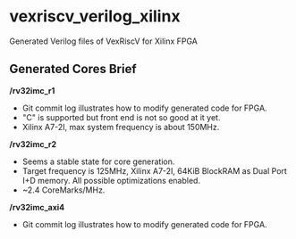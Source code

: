 # vexriscv_verilog_xilinx

Generated Verilog files of VexRiscV for Xilinx FPGA

##  Generated Cores Brief

**/rv32imc_r1**

-   Git commit log illustrates how to modify generated code for FPGA.
-   "C" is supported but front end is not so good at it yet.
-   Xilinx A7-2I, max system frequency is about 150MHz.

**/rv32imc_r2**

-   Seems a stable state for core generation.
-   Target frequency is 125MHz, Xilinx A7-2I, 64KiB BlockRAM as Dual Port I+D memory. All possible optimizations enabled.
-   ~2.4 CoreMarks/MHz.

**/rv32imc_axi4**

-   Git commit log illustrates how to modify generated code for FPGA.
